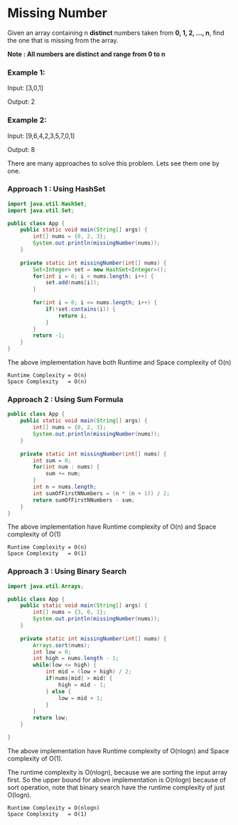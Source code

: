 # Missing Number

Given an array containing n **distinct** numbers taken from **0, 1, 2, ..., n**, find the one that is missing from the array.

**Note : All numbers are distinct and range from 0 to n**
### Example 1:

Input: [3,0,1]

Output: 2

### Example 2:

Input: [9,6,4,2,3,5,7,0,1]

Output: 8

There are many approaches to solve this problem. Lets see them one by one.

### Approach 1 : Using HashSet

```java
import java.util.HashSet;
import java.util.Set;

public class App {
	public static void main(String[] args) {
		int[] nums = {0, 2, 3};
		System.out.println(missingNumber(nums));
	}
	
	private static int missingNumber(int[] nums) {
		Set<Integer> set = new HashSet<Integer>();
		for(int i = 0; i < nums.length; i++) {
			set.add(nums[i]);
		}
		
		for(int i = 0; i <= nums.length; i++) {
			if(!set.contains(i)) {
				return i;
			}
		}
		return -1;
	}
}
```
The above implementation have both Runtime and Space complexity of O(n)
```
Runtime Complexity = O(n)
Space Complexity   = O(n)
```

### Approach 2 : Using Sum Formula

```java
public class App {
	public static void main(String[] args) {
		int[] nums = {0, 2, 3};
		System.out.println(missingNumber(nums));
	}
	
	private static int missingNumber(int[] nums) {
		int sum = 0;
		for(int num : nums) {
			sum += num;
		}
		int n = nums.length;
		int sumOfFirstNNumbers = (n * (n + 1)) / 2;
		return sumOfFirstNNumbers - sum;
	}
}

```

The above implementation have Runtime complexity of O(n) and Space complexity of O(1)
```
Runtime Complexity = O(n)
Space Complexity   = O(1)
```

### Approach 3 : Using Binary Search

```java
import java.util.Arrays;

public class App {
	public static void main(String[] args) {
		int[] nums = {3, 0, 1};
		System.out.println(missingNumber(nums));
	}
	
	private static int missingNumber(int[] nums) {
		Arrays.sort(nums);
		int low = 0;
		int high = nums.length - 1;
		while(low <= high) {
			int mid = (low + high) / 2;
			if(nums[mid] > mid) {
				high = mid - 1;
			} else {
				low = mid + 1;
			}
		}
		return low;
	}

}
```

The above implementation have Runtime complexity of O(nlogn) and Space complexity of O(1). 

The runtime complexity is O(nlogn), because we are sorting the input array first. So the upper bound for above implementation is O(nlogn) because of sort operation, note that binary search have the runtime complexity of just O(logn). 
```
Runtime Complexity = O(nlogn)
Space Complexity   = O(1)
```
